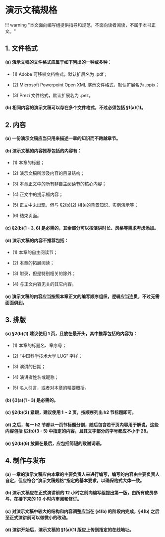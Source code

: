 # 演示文稿规格

!!! warning "本文面向编写组提供指导和规范，不面向读者阅读，不属于本书正文。"

## 1. 文件格式

#### (a) 演示文稿的文件格式应属于如下列出的一种或多种：

* (1) Adobe 可移植文档格式，默认扩展名为 .pdf；

* (2) Microsoft Powerpoint Open XML 演示文件格式，默认扩展名为 .pptx；

* (3) Prezi 文件格式，默认扩展名为 .pez。

#### (b) 相同内容的演示文稿可以存在多个文件格式，不过必须包括 §1(a)(1)。

## 2. 内容

#### (a) 一份演示文稿应当只用来描述一章的知识而不跨越章节。

#### (b) 演示文稿的内容推荐包括的内容有：

* (1) 本章的标题；

* (2) 演示文稿所涉及内容的目录结构；

* (3) 本章正文中的所有非自主阅读节的核心内容；

* (4) 正文中的提示框内容；

* (5) 正文中未出现，但与 §2(b)(2) 相关的背景知识、实例演示等；

* (6) 结束页面。

#### (c) §2(b)(1 - 3, 6) 是必需的，其余部分可以按演讲时长、风格等需求考虑添加。

#### (d) 演示文稿的内容不推荐包括：

* (1) 本章的自主阅读节；

* (2) 本章的拓展阅读；

* (3) 附录，但是特别相关的除外；

* (4) 与正文内容无关的其它内容。

#### (e) 演示文稿的内容应当按照本章正文的编写顺序组织，逻辑应当连贯，不过无需面面俱到。

## 3. 排版

#### (a) §2(b)(1) 建议使用 1 页，且放在最开头，其中推荐包括的内容为：

* (1) 本章的标题名、章序号；

* (2) “中国科学技术大学 LUG” 字样；

* (3) 演讲的日期；

* (4) 演讲者姓名或昵称；

* (5) 名人引言，或者对本章的精要概括。

#### (b) §3(a)(1 - 3) 是必需的。

#### (c) §2(b)(2) 紧跟，建议使用 1 ~ 2 页，按顺序列出 h2 节标题即可。

#### (d) 之后，每一 h2 节都以一页节标题分割，随后包含若干页内容用于解说，这些内容包括  §2(b)(3 - 5) 中指定的内容，且其文字部分的字号都应不小于 28。

#### (e) §2(b)(6) 放置在最后，应包括简短的致谢词语。

## 4. 制作与发布

#### (a) 一章的演示文稿应由本章的主要负责人来进行编写，编写的内容由主要负责人自定，但应符合“演示文稿规格”指定的基本要求，以确保格式大体一致。

#### (b) 演示文稿应在正式演讲前的 12 小时之前向编写组提出第一版，由所有成员参与，在接下来的 10 小时内审阅和修订。

#### (c) 对演示文稿中较大的结构和内容调整应当在 §4(b) 的阶段内完成，§4(b) 之后至正式演讲前可以做微小的改动。

#### (d) 演讲开始后，演示文稿的 §1(a)(1) 版应上传到指定的在线地址。
